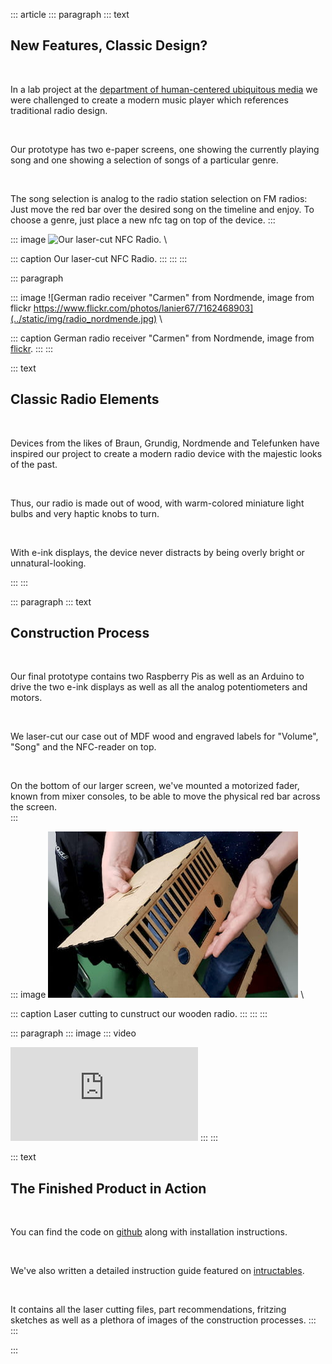 ::: article
::: paragraph
::: text
## New Features, Classic Design?

&nbsp;

In a lab project at the [department of human-centered ubiquitous media](https://www.en.um.informatik.uni-muenchen.de/index.html) we were challenged to create a modern music player which references traditional radio design.  

&nbsp; 

Our prototype has two e-paper screens, one showing the currently playing song and one showing a selection of songs of a particular genre.  

&nbsp; 

The song selection is analog to the radio station selection on FM radios: Just move the red bar over the desired song on the timeline and enjoy.
To choose a genre, just place a new nfc tag on top of the device.
::: 

::: image
![Our laser-cut NFC Radio.](../static/img/$project_image$) \

::: caption
Our laser-cut NFC Radio.
::: 
:::
:::

::: paragraph

::: image
![German radio receiver "Carmen" from Nordmende, image from flickr https://www.flickr.com/photos/lanier67/7162468903](../static/img/radio_nordmende.jpg) \

::: caption
German radio receiver "Carmen" from Nordmende, image from [flickr](https://www.flickr.com/photos/lanier67/7162468903).
:::
:::

::: text
## Classic Radio Elements

&nbsp;

Devices from the likes of Braun, Grundig, Nordmende and Telefunken have inspired our project to create a modern radio device with the majestic looks of the past.

&nbsp;

Thus, our radio is made out of wood, with warm-colored miniature light bulbs and very haptic knobs to turn.  

&nbsp;

With e-ink displays, the device never distracts by being overly bright or unnatural-looking.


:::
:::

::: paragraph
::: text
## Construction Process

&nbsp;

Our final prototype contains two Raspberry Pis as well as an Arduino to drive the two e-ink displays as well as all the analog potentiometers and motors.  

&nbsp;

We laser-cut our case out of MDF wood and engraved labels for "Volume", "Song" and the NFC-reader on top.

&nbsp;

On the bottom of our larger screen, we've mounted a motorized fader, known from mixer consoles, to be able to move the physical red bar across the screen.  
::: 

::: image
![A preview of the lasercut wooden frontal and top part of our radio.](../static/img/radio_construction.jpg) \

::: caption
Laser cutting to cunstruct our wooden radio.
::: 
:::
:::

::: paragraph
::: image
::: video
<iframe src="https://www.youtube.com/embed/Fbv3RyXO0YM" title="YouTube video of the NFC radio." frameborder="0" allow="accelerometer; autoplay; encrypted-media; gyroscope; picture-in-picture" allowfullscreen></iframe>
:::
:::

::: text
## The Finished Product in Action

&nbsp;

You can find the code on [github](https://github.com/benedikt-mayer/nfcradio) along with installation instructions. 

&nbsp;

We've also written a detailed instruction guide featured on [intructables](https://www.instructables.com/id/NFC-Timeline-Radio/).  

&nbsp;

It contains all the laser cutting files, part recommendations, fritzing sketches as well as a plethora of images of the construction processes.
:::
:::

:::